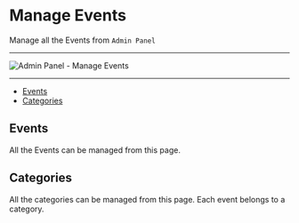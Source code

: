 # Manage Events

Manage all the Events from `Admin Panel`

---

![Admin Panel - Manage Events](https://eventmie-docs.classiebit.com/images/manage-events-1.jpg "Admin Panel - Manage Events")

---

- [Events](#Events)
- [Categories](#Categories)


<a name="Events"></a>
## Events

All the Events can be managed from this page.


<a name="Categories"></a>
## Categories

All the categories can be managed from this page. Each event belongs to a category.